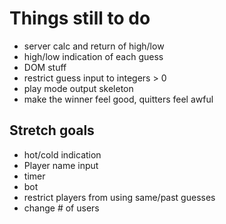 Things still to do
==================

* server calc and return of high/low
* high/low indication of each guess
* DOM stuff
* restrict guess input to integers > 0
* play mode output skeleton
* make the winner feel good, quitters feel awful

Stretch goals
-------------
* hot/cold indication
* Player name input
* timer
* bot
* restrict players from using same/past guesses
* change # of users
